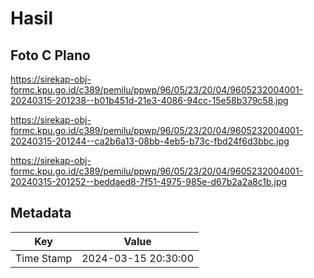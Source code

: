 # Hasil

## Foto C Plano

https://sirekap-obj-formc.kpu.go.id/c389/pemilu/ppwp/96/05/23/20/04/9605232004001-20240315-201238--b01b451d-21e3-4086-94cc-15e58b379c58.jpg

https://sirekap-obj-formc.kpu.go.id/c389/pemilu/ppwp/96/05/23/20/04/9605232004001-20240315-201244--ca2b6a13-08bb-4eb5-b73c-fbd24f6d3bbc.jpg

https://sirekap-obj-formc.kpu.go.id/c389/pemilu/ppwp/96/05/23/20/04/9605232004001-20240315-201252--beddaed8-7f51-4975-985e-d67b2a2a8c1b.jpg


## Metadata

| Key        | Value               |
| ---------- | ------------------- |
| Time Stamp | 2024-03-15 20:30:00 |



